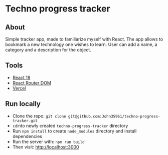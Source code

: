 # Techno progress tracker

## About

Simple tracker app, made to familiarize myself with React. The app allows to bookmark a new technology one wishes to learn. User can add a name, a category and a description for the object.

## Tools

* [React 18](https://reactjs.org)
* [React Router DOM](https://v5.reactrouter.com/web/guides/quick-start)
* [Vercel](https://vercel.com)

## Run locally

* Clone the repo: `git clone git@github.com:John35961/techno-progress-tracker.git`
* `cd`into newly created `techno-progress-tracker` directory
* Run `npm install` to create `node_modules` directory and install dependencies
* Run the server with: `npm run build`
* Then visit: [http://localhost:3000](http://localhost:3000)
